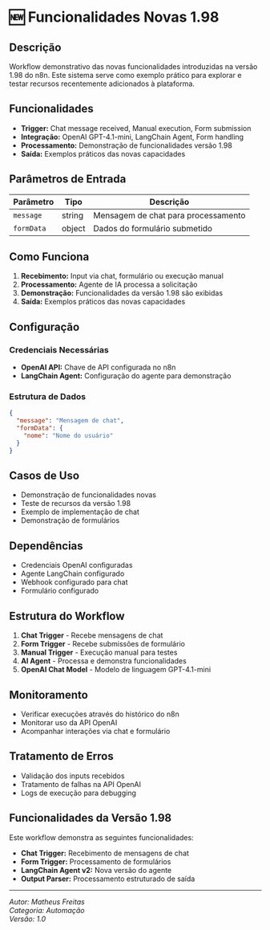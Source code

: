 # 🆕 Funcionalidades Novas 1.98

## Descrição

Workflow demonstrativo das novas funcionalidades introduzidas na versão 1.98 do n8n. Este sistema serve como exemplo prático para explorar e testar recursos recentemente adicionados à plataforma.

## Funcionalidades

- **Trigger:** Chat message received, Manual execution, Form submission
- **Integração:** OpenAI GPT-4.1-mini, LangChain Agent, Form handling
- **Processamento:** Demonstração de funcionalidades versão 1.98
- **Saída:** Exemplos práticos das novas capacidades

## Parâmetros de Entrada

| Parâmetro | Tipo   | Descrição                    |
| --------- | ------ | ---------------------------- |
| `message` | string | Mensagem de chat para processamento |
| `formData`| object | Dados do formulário submetido |

## Como Funciona

1. **Recebimento:** Input via chat, formulário ou execução manual
2. **Processamento:** Agente de IA processa a solicitação
3. **Demonstração:** Funcionalidades da versão 1.98 são exibidas
4. **Saída:** Exemplos práticos das novas capacidades

## Configuração

### Credenciais Necessárias

- **OpenAI API:** Chave de API configurada no n8n
- **LangChain Agent:** Configuração do agente para demonstração

### Estrutura de Dados

```json
{
  "message": "Mensagem de chat",
  "formData": {
    "nome": "Nome do usuário"
  }
}
```

## Casos de Uso

- Demonstração de funcionalidades novas
- Teste de recursos da versão 1.98
- Exemplo de implementação de chat
- Demonstração de formulários

## Dependências

- Credenciais OpenAI configuradas
- Agente LangChain configurado
- Webhook configurado para chat
- Formulário configurado

## Estrutura do Workflow

1. **Chat Trigger** - Recebe mensagens de chat
2. **Form Trigger** - Recebe submissões de formulário
3. **Manual Trigger** - Execução manual para testes
4. **AI Agent** - Processa e demonstra funcionalidades
5. **OpenAI Chat Model** - Modelo de linguagem GPT-4.1-mini

## Monitoramento

- Verificar execuções através do histórico do n8n
- Monitorar uso da API OpenAI
- Acompanhar interações via chat e formulário

## Tratamento de Erros

- Validação dos inputs recebidos
- Tratamento de falhas na API OpenAI
- Logs de execução para debugging

## Funcionalidades da Versão 1.98

Este workflow demonstra as seguintes funcionalidades:

- **Chat Trigger:** Recebimento de mensagens de chat
- **Form Trigger:** Processamento de formulários
- **LangChain Agent v2:** Nova versão do agente
- **Output Parser:** Processamento estruturado de saída

---

_Autor: Matheus Freitas_  
_Categoria: Automação_  
_Versão: 1.0_
